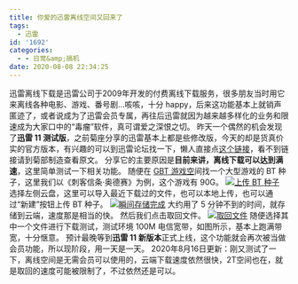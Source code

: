 ```yaml
---
title: 你爱的迅雷离线空间又回来了
tags:
  - 迅雷
id: '1692'
categories:
  - - 日常&amp;搞机
date: 2020-08-08 22:34:25
---
```


迅雷离线下载是迅雷公司于2009年开发的付费离线下载服务，很多朋友当时用它来离线各种电影、游戏、番号剧...咳咳，十分 happy，后来这功能基本上就销声匿迹了，或者说成为了迅雷会员专属，再往后迅雷就因为越来越多样化的业务和限速成为大家口中的“毒瘤”软件，真可谓爱之深恨之切。 昨天一个偶然的机会发现了**迅雷 11 测试版**，之前菊座分享的迅雷基本上都是些修改版，今天的却是货真价实的官方版本，有兴趣的可以到迅雷论坛找一下，懒人直接点[这个链接](http://down.sandai.net/thunder11/XunLeiSetup11.0.2.52Preview.exe)，看不到链接请到菊部制造查看原文。 分享它的主要原因是**目前来讲，离线下载可以达到满速**，这里简单测试一下相关功能。 随便在 [GBT 游戏空](https://www.jubuzz.com/share/932.html)间找一个大型游戏的 BT 种子，这里我们以《刺客信条·奥德赛》为例，这个游戏有 90G。 [![上传 BT 种子](https://i.loli.net/2020/08/08/lFKJpMVwc4mHNIy.jpg)](https://i.loli.net/2020/08/08/lFKJpMVwc4mHNIy.jpg) 选择左侧云盘，这里可以导入最近下载过的文件，也可以本地上传，也可以通过“新建”按钮上传 BT 种子。 [![瞬间存储完成](https://i.loli.net/2020/08/08/mujdpwcUYrTxRgZ.png)](https://i.loli.net/2020/08/08/mujdpwcUYrTxRgZ.png) 大约用了 5 分钟不到的时间，就存储到云端，速度那是相当的快。 然后我们点击取回文件。 [![取回文件](https://i.loli.net/2020/08/08/GMjXICgyNs5wOVW.jpg)](https://i.loli.net/2020/08/08/GMjXICgyNs5wOVW.jpg) 随便选择其中一个文件进行下载测试，测试环境 100M 电信宽带，如图所示，基本上跑满带宽，十分惬意。 预计最晚等到**迅雷 11 新版本**正式上线，这个功能就会再次被当做会员功能，所以现阶段，用一天是一天。 2020年8月16日更新：刚又测试了一下，离线空间是无需会员可以使用的，云端下载速度依然很快，2T空间也在，就是取回的速度可能被限制了，不过依然还是可以。